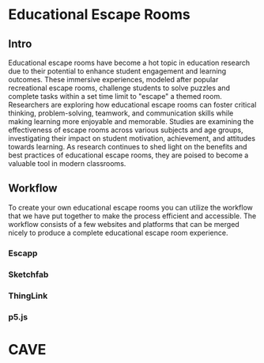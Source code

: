 # Educational Escape Rooms

## Intro

Educational escape rooms have become a hot topic in education research due to their potential to enhance student engagement and learning outcomes. These immersive experiences, modeled after popular recreational escape rooms, challenge students to solve puzzles and complete tasks within a set time limit to "escape" a themed room. Researchers are exploring how educational escape rooms can foster critical thinking, problem-solving, teamwork, and communication skills while making learning more enjoyable and memorable. Studies are examining the effectiveness of escape rooms across various subjects and age groups, investigating their impact on student motivation, achievement, and attitudes towards learning. As research continues to shed light on the benefits and best practices of educational escape rooms, they are poised to become a valuable tool in modern classrooms. 

## Workflow

To create your own educational escape rooms you can utilize the workflow that we have put together to make the process efficient and accessible. The workflow consists of a few websites and platforms that can be merged nicely to produce a complete educational escape room experience.

### Escapp

### Sketchfab

### ThingLink

### p5.js


# CAVE

